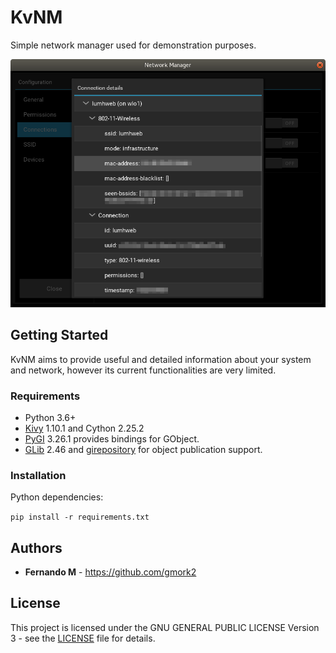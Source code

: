 # KvNM

Simple network manager used for demonstration purposes.

![photo](images/kvnm.png)

## Getting Started
KvNM aims to provide useful and detailed information about your system
and network, however its current functionalities are very limited.

### Requirements
* Python 3.6+
* [Kivy](https://kivy.org/docs/gettingstarted/installation.html)
1.10.1 and Cython 2.25.2
* [PyGI](https://pygobject.readthedocs.io/) 3.26.1 provides bindings
for GObject.
* [GLib](https://developer.gnome.org/glib/) 2.46 and
[girepository](https://wiki.gnome.org/Projects/GObjectIntrospection)
for object publication support.

### Installation
Python dependencies:

`pip install -r requirements.txt`

## Authors

* **Fernando M** - https://github.com/gmork2

## License
This project is licensed under the GNU GENERAL PUBLIC LICENSE
Version 3 - see the [LICENSE](LICENSE) file for details.

